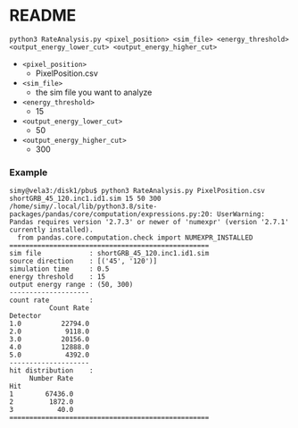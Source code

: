 # README

`python3 RateAnalysis.py <pixel_position> <sim_file> <energy_threshold> <output_energy_lower_cut> <output_energy_higher_cut>`

- `<pixel_position>`
  - PixelPosition.csv
- `<sim_file>`
  - the sim file you want to analyze
- `<energy_threshold>`
  - 15
- `<output_energy_lower_cut>`
  - 50
- `<output_energy_higher_cut>`
  - 300

### Example

```
simy@vela3:/disk1/pbu$ python3 RateAnalysis.py PixelPosition.csv shortGRB_45_120.inc1.id1.sim 15 50 300
/home/simy/.local/lib/python3.8/site-packages/pandas/core/computation/expressions.py:20: UserWarning: Pandas requires version '2.7.3' or newer of 'numexpr' (version '2.7.1' currently installed).
  from pandas.core.computation.check import NUMEXPR_INSTALLED
==================================================
sim file            : shortGRB_45_120.inc1.id1.sim
source direction    : [('45', '120')]
simulation time     : 0.5
energy threshold    : 15
output energy range : (50, 300)
--------------------
count rate          :
          Count Rate
Detector            
1.0          22794.0
2.0           9118.0
3.0          20156.0
4.0          12888.0
5.0           4392.0
--------------------
hit distribution    :
     Number Rate
Hit             
1        67436.0
2         1872.0
3           40.0
==================================================

```


